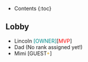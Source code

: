 * Contents
{:toc}

## Lobby
- Lincoln <span style="color:darkcyan">[OWNER]</span>[<span style="color:red">MVP</span>]
- Dad (No rank assigned yet!)
- Mimi [GUEST<span style="color:goldenrod">+</span>]